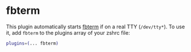 # fbterm
This plugin automatically starts [fbterm](https://github.com/zhangyuanwei/fbterm)
if on a real TTY (`/dev/tty*`).
To use it, add `fbterm` to the plugins array of your zshrc file:
```zsh
plugins=(... fbterm)
```
